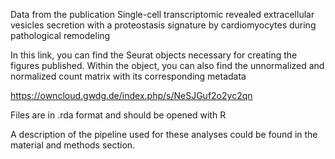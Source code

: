 Data from the publication Single-cell transcriptomic revealed extracellular vesicles secretion with a proteostasis signature by cardiomyocytes during pathological remodeling 

In this link, you can find the Seurat objects necessary for creating the figures published. Within the object, you can also find the unnormalized and normalized count matrix with its corresponding metadata

https://owncloud.gwdg.de/index.php/s/NeSJGuf2o2yc2qn

Files are in .rda format and should be opened with R

A description of the pipeline used for these analyses could be found in the material and methods section.
